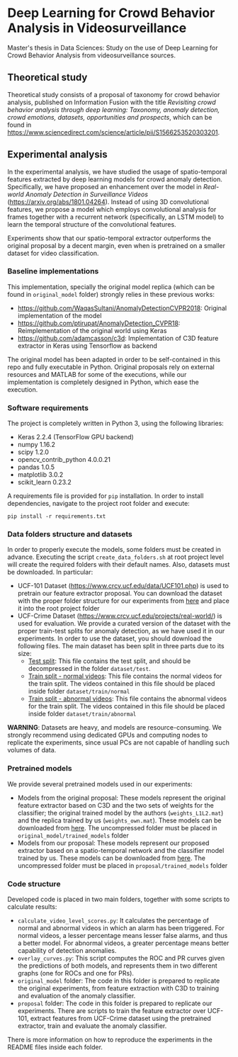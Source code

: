 # Deep Learning for Crowd Behavior Analysis in Videosurveillance

Master's thesis in Data Sciences: Study on the use of Deep Learning
for Crowd Behavior Analysis from videosurveillance
sources.

## Theoretical study

Theoretical study consists of a proposal of taxonomy for crowd
behavior analysis, published on Information Fusion with the title
_Revisiting crowd behavior analysis through deep learning: Taxonomy,
anomaly detection, crowd emotions, datasets, opportunities and
prospects_, which can be found in
https://www.sciencedirect.com/science/article/pii/S1566253520303201.

## Experimental analysis

In the experimental analysis, we have studied the usage of
spatio-temporal features extracted by deep learning models for crowd
anomaly detection. Specifically, we have proposed an enhancement over
the model in _Real-world Anomaly Detection in Surveillance Videos_
(https://arxiv.org/abs/1801.04264). Instead of using 3D convolutional
features, we propose a model which employs convolutional analysis for
frames together with a recurrent network (specifically, an LSTM model)
to learn the temporal structure of the convolutional features.

Experiments show that our spatio-temporal extractor outperforms the
original proposal by a decent margin, even when is pretrained on a
smaller dataset for video classification.

### Baseline implementations

This implementation, specially the original model replica (which
can be found in `original_model` folder) strongly relies in
these previous works:

- https://github.com/WaqasSultani/AnomalyDetectionCVPR2018: Original
  implementation of the model
- https://github.com/ptirupat/AnomalyDetection_CVPR18: Reimplementation
  of the original world using Keras
- https://github.com/adamcasson/c3d: Implementation of C3D feature
  extractor in Keras using Tensorflow as backend

The original model has been adapted in order to be self-contained in
this repo and fully executable in Python. Original proposals rely on
external resources and MATLAB for some of the executions, while our
implementation is completely designed in Python, which ease the
execution.

### Software requirements

The project is completely written in Python 3, using the following
libraries:

- Keras 2.2.4 (TensorFlow GPU backend)
- numpy 1.16.2
- scipy 1.2.0
- opencv_contrib_python 4.0.0.21
- pandas 1.0.5
- matplotlib 3.0.2
- scikit_learn 0.23.2

A requirements file is provided for `pip` installation. In order to
install dependencies, navigate to the project root folder and execute:

``` shell
pip install -r requirements.txt
```

### Data folders structure and datasets

In order to properly execute the models, some folders must be created
in advance. Executing the script `create_data_folders.sh` at root
project level will create the required folders with their default
names. Also, datasets must be downloaded. In particular:

- UCF-101 Dataset (https://www.crcv.ucf.edu/data/UCF101.php) is used
  to pretrain our feature extractor proposal. You can download the
  dataset with the proper folder structure for our experiments from
  [here](https://drive.google.com/file/d/1R2E9WjQS8c48S2z7mNTT8Gc1H1z2mnqP/view?usp=sharing)
  and place it into the root project folder
- UCF-Crime Dataset (https://www.crcv.ucf.edu/projects/real-world/) is
  used for evaluation. We provide a curated version of the dataset
  with the proper train-test splits for anomaly detection, as we have
  used it in our experiments. In order to use the dataset, you should
  download the following files. The main dataset has been split in
  three parts due to its size:
  - [Test split](https://drive.google.com/file/d/1ynzUmzihaAZkLXJ9jzhppK0eLMskhh1F/view?usp=sharing):
    This file contains the test split, and should be decompressed in
    the folder `dataset/test`.
  - [Train split - normal
    videos](https://drive.google.com/file/d/1k63Qlfn3aU3_CpXxxAzPJ_hYqeSo38PP/view?usp=sharing):
    This file contains the normal videos for the train split. The
    videos contained in this file should be placed inside folder
    `dataset/train/normal`
  - [Train split - abnormal
    videos](https://drive.google.com/file/d/1Zv1CU7PxPDY5WyGc70Kt6SCDFqpjV7gX/view?usp=sharing):
    This file contains the abnormal videos for the train split. The
    videos contained in this file should be placed inside folder
    `dataset/train/abnormal`

**WARNING**: Datasets are heavy, and models are resource-consuming.
We strongly recommend using dedicated GPUs and computing nodes to
replicate the experiments, since usual PCs are not capable of handling
such volumes of data.

### Pretrained models

We provide several pretrained models used in our experiments:

- Models from the original proposal: These models represent the
  original feature extractor based on C3D and the two sets of weights
  for the classifier; the original trained model by the authors
  (`weights_L1L2.mat`) and the replica trained by us
  (`weights_own.mat`). These models can be downloaded from
  [here](https://drive.google.com/file/d/1s3qBXLZzMGAsmG8U0YTJJ4NOOK3KBakl/view?usp=sharing).
  The uncompressed folder must be placed in
  `original_model/trained_models` folder
- Models from our proposal: These models represent our proposed
  extractor based on a spatio-temporal network and the classifier
  model trained by us. These models can be downloaded from
  [here](https://drive.google.com/file/d/1XJ8DLRSHowEA3JB2xAUQGOzTo1y0ofQj/view?usp=sharing).
  The uncompressed folder must be placed in `proposal/trained_models`
  folder

### Code structure

Developed code is placed in two main folders, together with some
scripts to calculate results:

- `calculate_video_level_scores.py`: It calculates the percentage of
  normal and abnormal videos in which an alarm has been triggered. For
  normal videos, a lesser percentage means lesser false alarms, and
  thus a better model. For abnormal videos, a greater percentage means
  better capability of detection anomalies.
- `overlay_curves.py`: This script computes the ROC and PR curves
  given the predictions of both models, and represents them in two
  different graphs (one for ROCs and one for PRs).
- `original_model` folder: The code in this folder is prepared to
  replicate the original experiments, from feature extraction with C3D
  to training and evaluation of the anomaly classifier.
- `proposal` folder: The code in this folder is prepared to replicate
  our experiments. There are scripts to train the feature extractor
  over UCF-101, extract features from UCF-Crime dataset using the
  pretrained extractor, train and evaluate the anomaly classifier.

There is more information on how to reproduce the experiments in the
README files inside each folder.
